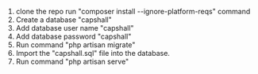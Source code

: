 1. clone the repo
   run "composer install --ignore-platform-reqs" command
2. Create a database "capshall"
3. Add database user name "capshall"
4. Add database password "capshall"
5. Run command "php artisan migrate"
6. Import the "capshall.sql" file into the database.
7. Run command "php artisan serve"
